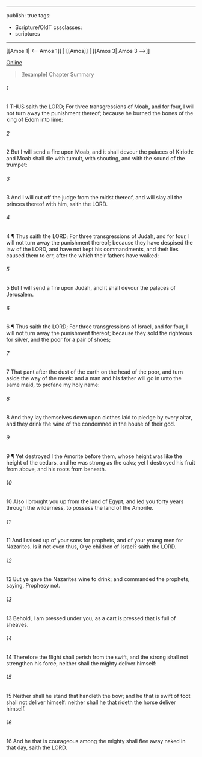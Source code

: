 

---
publish: true
tags:
  - Scripture/OldT
cssclasses:
  - scriptures
---
[[Amos 1| <-- Amos 1]] | [[Amos]] | [[Amos 3| Amos 3 -->]]

[Online](https://churchofjesuschrist.org/study/scriptures/ot/amos/2?lang=eng)

>[!example] Chapter Summary
>
###### 1
1 THUS saith the LORD; For three transgressions of Moab, and for four, I will not turn away the punishment thereof; because he burned the bones of the king of Edom into lime:
###### 2
2 But I will send a fire upon Moab, and it shall devour the palaces of Kirioth: and Moab shall die with tumult, with shouting, and with the sound of the trumpet:
###### 3
3 And I will cut off the judge from the midst thereof, and will slay all the princes thereof with him, saith the LORD.
###### 4
4 ¶ Thus saith the LORD; For three transgressions of Judah, and for four, I will not turn away the punishment thereof; because they have despised the law of the LORD, and have not kept his commandments, and their lies caused them to err, after the which their fathers have walked:
###### 5
5 But I will send a fire upon Judah, and it shall devour the palaces of Jerusalem.
###### 6
6 ¶ Thus saith the LORD; For three transgressions of Israel, and for four, I will not turn away the punishment thereof; because they sold the righteous for silver, and the poor for a pair of shoes;
###### 7
7 That pant after the dust of the earth on the head of the poor, and turn aside the way of the meek: and a man and his father will go in unto the same maid, to profane my holy name:
###### 8
8 And they lay themselves down upon clothes laid to pledge by every altar, and they drink the wine of the condemned in the house of their god.
###### 9
9 ¶ Yet destroyed I the Amorite before them, whose height was like the height of the cedars, and he was strong as the oaks; yet I destroyed his fruit from above, and his roots from beneath.
###### 10
10 Also I brought you up from the land of Egypt, and led you forty years through the wilderness, to possess the land of the Amorite.
###### 11
11 And I raised up of your sons for prophets, and of your young men for Nazarites. Is it not even thus, O ye children of Israel? saith the LORD.
###### 12
12 But ye gave the Nazarites wine to drink; and commanded the prophets, saying, Prophesy not.
###### 13
13 Behold, I am pressed under you, as a cart is pressed that is full of sheaves.
###### 14
14 Therefore the flight shall perish from the swift, and the strong shall not strengthen his force, neither shall the mighty deliver himself:
###### 15
15 Neither shall he stand that handleth the bow; and he that is swift of foot shall not deliver himself: neither shall he that rideth the horse deliver himself.
###### 16
16 And he that is courageous among the mighty shall flee away naked in that day, saith the LORD.



